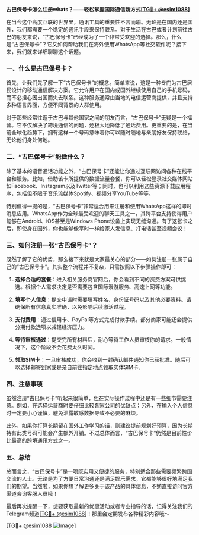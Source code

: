 **古巴保号卡怎么注册whats？——轻松掌握国际通信新方式[[TG💪+ @esim1088](https://t.me/s/esim1088)]**

在当今这个高度互联的世界里，通讯工具的重要性不言而喻。无论是在国内还是国外，我们都需要一个稳定的通讯手段来保持联系。对于生活在古巴或者计划前往古巴的朋友来说，“古巴保号卡”已经成为了一个非常受欢迎的选择。那么，什么是“古巴保号卡”？它又如何帮助我们在海外使用WhatsApp等社交软件呢？接下来，我们就来详细聊聊这个话题。

### 一、什么是古巴保号卡？

首先，让我们先了解一下“古巴保号卡”的概念。简单来说，这是一种专门为古巴居民设计的移动通信解决方案。它允许用户在国内或国外继续使用自己的手机号码，而不必担心因出国而失去联系。这种服务通常由当地的电信运营商提供，并且支持多种语言界面，方便不同背景的人群使用。

对于那些经常往返于古巴与其他国家之间的朋友而言，“古巴保号卡”无疑是一个福音。它不仅解决了跨境通信的问题，还极大地降低了通话费用。更重要的是，在当前全球化趋势下，拥有这样一个号码意味着你可以随时随地与亲朋好友保持联络，无论他们身处何地。

### 二、“古巴保号卡”能做什么？

除了基本的语音通话功能之外，“古巴保号卡”还能让你通过互联网访问各种在线平台和服务。比如，借助该卡所提供的数据流量套餐，你可以轻松登录社交媒体网站如Facebook、Instagram以及Twitter等；同时，也可以利用这些资源下载应用程序，包括但不限于音乐流媒体Spotify、视频分享YouTube等等。

特别值得一提的是，“古巴保号卡”非常适合用来注册和使用WhatsApp这样的即时消息应用。WhatsApp作为全球最受欢迎的聊天工具之一，其跨平台支持使得用户能够在Android、iOS甚至是Windows Phone设备上实现无缝沟通。有了这张卡之后，即使身在国外，你也能够像平时一样给家人发信息、打电话甚至视频会议！

### 三、如何注册一张“古巴保号卡”？

既然了解了它的优势，那么接下来就是大家最关心的部分——如何注册一张属于自己的“古巴保号卡”。其实整个流程并不复杂，只需按照以下步骤操作即可：

1. **选择合适的套餐**：进入相关服务商官网后，你会看到不同的资费方案可供挑选。根据个人需求决定是否需要包含国际漫游服务、高速上网等功能。
   
2. **填写个人信息**：提交申请时需要填写姓名、身份证号码以及其他必要资料。请确保所有信息真实准确，以免影响后续激活过程。
   
3. **支付费用**：通过信用卡、PayPal等方式完成付款手续。部分商家可能还会提供分期付款选项以减轻经济压力。
   
4. **等待审核通过**：提交完所有材料后，耐心等待工作人员审核你的请求。一般情况下，这个阶段不会花费太久时间。
   
5. **领取SIM卡**：一旦审核成功，你会收到一封确认邮件通知你已获批准。随后可以选择邮寄到家或是亲自前往指定地点领取实体SIM卡。

### 四、注意事项

虽然注册“古巴保号卡”听起来很简单，但在实际操作过程中还是有一些细节需要注意。例如，在选择运营商时要仔细比较各家公司的优缺点；另外，在输入个人信息时一定要小心谨慎，避免泄露敏感数据导致不必要的麻烦。

此外，如果你打算长期留在国外工作学习的话，则建议提前规划好预算，因为长期持有此类号码可能会产生额外开销。不过总体而言，“古巴保号卡”仍然是目前性价比最高的跨境通讯方式之一。

### 五、总结

总而言之，“古巴保号卡”是一项既实用又便捷的服务，特别适合那些需要频繁跨国交流的人士。无论是为了方便日常沟通还是满足娱乐需求，它都能够很好地满足我们的期望。当然啦，如果你想了解更多关于该产品的具体信息，不妨直接访问官方渠道咨询客服人员哦！

最后再次提醒一下，想要获取最新的优惠活动或者专业指导的话，记得关注我们的Telegram频道[[TG💪+ @esim1088](https://t.me/s/esim1088)]！那里会定期发布各种精彩内容哦～

[[TG💪+ @esim1088](https://t.me/s/esim1088) ![Image](https://i.postimg.cc/4NQfJmqS/Snipaste-2025-05-13-00-14-12.png)]